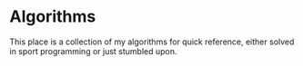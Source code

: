 # Algorithms

This place is a collection of my algorithms for quick reference, either solved in sport programming or just stumbled upon.
